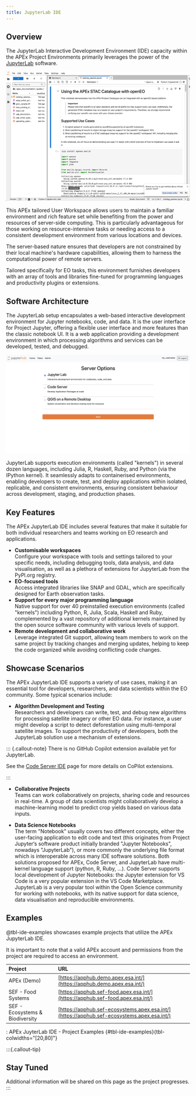```yaml
---
title: JupyterLab IDE 
---
```


## Overview

The JupyterLab Interactive Development Environment (IDE) capacity within the APEx Project Environments primarily leverages the power
of the [JupyterLab](#jupyterlab-software-architecture) software.

![Current APEx JupyterLab IDE](images/jupyterlab.png)

This APEx tailored User Workspace allows users to maintain a familiar environment and rich feature set while benefiting
from the power and resources of server-side computing. This is particularly advantageous for those working on resource-intensive
tasks or needing access to a consistent development environment from various locations and devices.

The server-based nature ensures that developers are not constrained by their local machine's hardware capabilities, allowing
them to harness the computational power of remote servers.

Tailored specifically for EO tasks, this environment furnishes developers with an array of tools and libraries fine-tuned
for programming languages and productivity plugins or extensions.

## Software Architecture

The JupyterLab setup encapsulates a web-based interactive development environment for Jupyter notebooks, code, and data.
It is the user interface for Project Jupyter, offering a flexible user interface and more features than the classic notebook
UI. It is a web application providing a development environment in which processing algorithms and services can be developed,
tested, and debugged.

![The JupyterLab IDE in the current APEx workspaces offering ](images/applicationhub_jupyterlab.png)

JupyterLab supports execution environments (called "kernels") in several dozen languages, including
Julia, R, Haskell, Ruby, and Python (via the IPython kernel). It seamlessly adapts to containerised environments, enabling
developers to create, test, and deploy applications within isolated, replicable, and consistent environments, ensuring
consistent behaviour across development, staging, and production phases.

## Key Features

The APEx JupyterLab IDE includes several features that make it suitable for both individual researchers and teams
working on EO research and applications.

* **Customisable workspaces**\
Configure your workspace with tools and settings tailored to your specific needs, including debugging tools, data analysis,
and data visualisation, as well as a plethora of extensions for JupyterLab from the PyPl.org registry.
* **EO-focused tools**\
Access integrated libraries like SNAP and GDAL, which are specifically designed for Earth observation tasks.
* **Support for every major programming language**\
Native support for over 40 preinstalled execution environments (called "kernels") including Python, R, Julia, Scala, Haskell
and Ruby, complemented by a vast repository of additional kernels maintained by the open source software community with
various levels of support.
* **Remote development and collaborative work**\
Leverage integrated Git support, allowing team members to work on the same project by tracking changes and merging updates,
helping to keep the code organized while avoiding conflicting code changes.

## Showcase Scenarios

The APEx JupyterLab IDE supports a variety of use cases, making it an essential tool for developers,
researchers, and data scientists within the EO community. Some typical scenarios include:

* **Algorithm Development and Testing**\
Researchers and developers can write, test, and debug new algorithms for processing
satellite imagery or other EO data. For instance, a user might develop a script to detect deforestation using
multi-temporal satellite images. To support the productivity of developers, both the JupyterLab solution use a mechanism of extensions.

::: {.callout-note}
There is no GitHub Copilot extension available yet for JupyterLab.

See the [Code Server IDE](./app_code_server.md) page for more details on CoPilot extensions.

:::

* **Collaborative Projects**\
Teams can work collaboratively on projects, sharing code and resources in real-time. A group
of data scientists might collaboratively develop a machine-learning model to predict crop yields based on various data
inputs.

* **Data Science Notebooks**\
The term "Notebook" usually covers two different concepts, either the user-facing application
to edit code and text (this originates from Project Jupyter‘s software product initially branded "Jupyter Notebooks",
nowadays "JupyterLab"), or more commonly the underlying file format which is interoperable across many IDE software
solutions. Both solutions proposed for APEx, Code Server, and JupyterLab have multi-kernel language support (python, R,
Ruby, ...). Code Server supports local development of Jupyter Notebooks: the Jupyter extension for VS Code is a very
popular extension in the VS Code Marketplace. JupyterLab is a very popular tool within the Open Science community for
working with notebooks, with its native support for data science, data visualisation and reproducible environments.

## Examples

@tbl-ide-examples showcases example projects that utilize the APEx JupyterLab IDE.

It is important to note that a valid APEx account and permissions from the project are required to access an environment.

| Project                         | URL                                                                                        |
| :------------------------------ | :----------------------------------------------------------------------------------------- |
| APEx (Demo)                     | [https://apphub.demo.apex.esa.int/](https://apphub.demo.apex.esa.int/)                     |
| SEF - Food Systems              | [https://apphub.sef-food.apex.esa.int/](https://apphub.sef-food.apex.esa.int/)             |
| SEF - Ecosystems & Biodiversity | [https://apphub.sef-ecosystems.apex.esa.int/](https://apphub.sef-ecosystems.apex.esa.int/) |

: APEx JuyterLab IDE - Project Examples {#tbl-ide-examples}{tbl-colwidths="[20,80]"}

:::{.callout-tip}

## Stay Tuned

Additional information will be shared on this page as the project progresses.
:::
